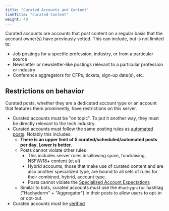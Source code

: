 ```yaml
---
title: "Curated Accounts and Content"
linkTitle: "Curated Content"
weight: 40
---
```


Curated accounts are accounts that post content on a regular basis that
the account owner(s) have previously vetted. This can include, but is not
limited to:

* Job postings for a specific profession, industry, or from a particular source
* Newsletter or newsletter-like postings relevant to a particular profession or industry
* Conference aggregators for CFPs, tickets, sign-up date(s), etc.

## Restrictions on behavior

Curated posts, whether they are a dedicated account type or an account that features
them prominently, have restrictions on this server.

* Curated accounts must be "on topic". To put it another way, they must be directly relevant
  to the tech industry.
* Curated accounts must follow the same posting rules as [automated posts](../bot-accounts/#posting-rules).
  Notably this includes:
    * **There is an upper limit of 5 curated/scheduled/automated posts per day. Lower is better.**
    * Posts cannot violate other rules
      * This includes server rules disallowing spam, fundraising, NSFW/18+ content (et al)
      * Hybrid accounts, those that make use of curated content and are also another specialized type,
        are bound to all sets of rules for their combined, hybrid, account type.
      * Posts cannot violate the [Specialized Account Expectations](../covenant/)
    * Similar to bots, curated accounts must use the `#hachygrator` hashtag ("Hachyderm" + "Aggregator") in their posts to allow users to opt-in or opt-out.
* Curated accounts must be [verified](../verification/)

